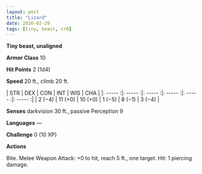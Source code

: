 ```yaml
---
layout: post
title: "Lizard"
date: 2016-02-29
tags: [tiny, beast, cr0]
---
```


**Tiny beast, unaligned**

**Armor Class** 10

**Hit Points** 2 (1d4)

**Speed** 20 ft., climb 20 ft.

|   STR   |   DEX   |   CON   |   INT   |   WIS   |   CHA   |
|: ----- :|: ----- :|: ----- :|: ----- :|: ----- :|: ----- :|
| 2 (−4) | 11 (+0) | 10 (+0) | 1 (−5) | 8 (−1) | 3 (−4) |

**Senses** darkvision 30 ft., passive Perception 9 

**Languages** — 

**Challenge** 0 (10 XP) 

**Actions**

Bite. Melee Weapon Attack: +0 to hit, reach 5 ft., one target. Hit: 1 piercing damage.